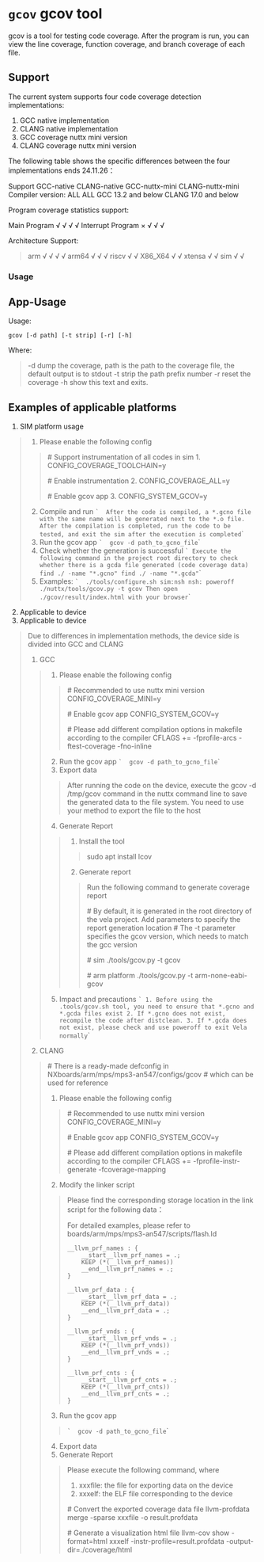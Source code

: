 # `gcov` gcov tool

gcov is a tool for testing code coverage. After the program is run, you
can view the line coverage, function coverage, and branch coverage of
each file.

## Support

The current system supports four code coverage detection
implementations:

1.  GCC native implementation
2.  CLANG native implementation
3.  GCC coverage nuttx mini version
4.  CLANG coverage nuttx mini version

The following table shows the specific differences between the four
implementations ends 24.11.26：

Support GCC-native CLANG-native GCC-nuttx-mini CLANG-nuttx-mini Compiler
version: ALL ALL GCC 13.2 and below CLANG 17.0 and below

Program coverage statistics support:

Main Program √ √ √ √ Interrupt Program × √ √ √

Architecture Support:

> arm √ √ √ √ arm64 √ √ √ riscv √ √ X86\_X64 √ √ xtensa √ √ sim √ √

### Usage

## App-Usage

Usage:

    gcov [-d path] [-t strip] [-r] [-h]

Where:

> \-d dump the coverage, path is the path to the coverage file, the
> default output is to stdout -t strip the path prefix number -r reset
> the coverage -h show this text and exits.

## Examples of applicable platforms

1.  SIM platform usage

> 1.  Please enable the following config
> 
> > \# Support instrumentation of all codes in sim 1.
> > CONFIG\_COVERAGE\_TOOLCHAIN=y
> > 
> > \# Enable instrumentation 2. CONFIG\_COVERAGE\_ALL=y
> > 
> > \# Enable gcov app 3. CONFIG\_SYSTEM\_GCOV=y
> 
> 2.  Compile and run `` `  After the code is compiled, a *.gcno file
>     with the same name will be generated next to the *.o file.  After
>     the compilation is completed, run the code to be tested, and exit
>     the sim after the execution is completed ``\`
> 3.  Run the gcov app `` `  gcov -d path_to_gcno_file ``\`
> 4.  Check whether the generation is successful `` ` Execute the
>     following command in the project root directory to check whether
>     there is a gcda file generated (code coverage data) find ./ -name
>     "*.gcno" find ./ -name "*.gcda" ``\`
> 5.  Examples: `` `  ./tools/configure.sh sim:nsh nsh: poweroff 
>     ./nuttx/tools/gcov.py -t gcov Then open ./gcov/result/index.html
>     with your browser ``\`

2.  Applicable to device
3.  Applicable to device

> Due to differences in implementation methods, the device side is
> divided into GCC and CLANG
> 
> 1.  GCC
> 
> > 1.  Please enable the following config
> > 
> > > \# Recommended to use nuttx mini version CONFIG\_COVERAGE\_MINI=y
> > > 
> > > \# Enable gcov app CONFIG\_SYSTEM\_GCOV=y
> > > 
> > > \# Please add different compilation options in makefile according
> > > to the compiler CFLAGS += -fprofile-arcs -ftest-coverage
> > > -fno-inline
> > 
> > 2.  Run the gcov app `` `  gcov -d path_to_gcno_file ``\`
> > 3.  Export data
> > 
> > > After running the code on the device, execute the gcov -d
> > > /tmp/gcov command in the nuttx command line to save the generated
> > > data to the file system. You need to use your method to export the
> > > file to the host
> > 
> > 4.  Generate Report
> > 
> > > 1.  Install the tool
> > > 
> > > > sudo apt install lcov
> > > 
> > > 2.  Generate report
> > > 
> > > > Run the following command to generate coverage report
> > > > 
> > > > \# By default, it is generated in the root directory of the vela
> > > > project. Add parameters to specify the report generation
> > > > location \# The -t parameter specifies the gcov version, which
> > > > needs to match the gcc version
> > > > 
> > > > \# sim ./tools/gcov.py -t gcov
> > > > 
> > > > \# arm platform ./tools/gcov.py -t arm-none-eabi-gcov
> > 
> > 5.  Impact and precautions `` ` 1. Before using the .tools/gcov.sh
> >     tool, you need to ensure that *.gcno and *.gcda files exist 2.
> >     If *.gcno does not exist, recompile the code after distclean. 3.
> >     If *.gcda does not exist, please check and use poweroff to exit
> >     Vela normally ``\`
> 
> 2.  CLANG
> 
> > \# There is a ready-made defconfig in
> > NXboards/arm/mps/mps3-an547/configs/gcov \# which can be used for
> > reference
> > 
> > 1.  Please enable the following config
> > 
> > > \# Recommended to use nuttx mini version CONFIG\_COVERAGE\_MINI=y
> > > 
> > > \# Enable gcov app CONFIG\_SYSTEM\_GCOV=y
> > > 
> > > \# Please add different compilation options in makefile according
> > > to the compiler CFLAGS += -fprofile-instr-generate
> > > -fcoverage-mapping
> > 
> > 2.  Modify the linker script
> > 
> > > Please find the corresponding storage location in the link script
> > > for the following data：
> > > 
> > > For detailed examples, please refer to
> > > boards/arm/mps/mps3-an547/scripts/flash.ld
> > > 
> > > ``` none
> > > __llvm_prf_names : {
> > >     __start__llvm_prf_names = .;
> > >     KEEP (*(__llvm_prf_names))
> > >     __end__llvm_prf_names = .;
> > > }
> > > 
> > > __llvm_prf_data : {
> > >     __start__llvm_prf_data = .;
> > >     KEEP (*(__llvm_prf_data))
> > >     __end__llvm_prf_data = .;
> > > }
> > > 
> > > __llvm_prf_vnds : {
> > >     __start__llvm_prf_vnds = .;
> > >     KEEP (*(__llvm_prf_vnds))
> > >     __end__llvm_prf_vnds = .;
> > > }
> > > 
> > > __llvm_prf_cnts : {
> > >     __start__llvm_prf_cnts = .;
> > >     KEEP (*(__llvm_prf_cnts))
> > >     __end__llvm_prf_cnts = .;
> > > }
> > > ```
> > 
> > 3.  Run the gcov app
> > 
> > > `` `  gcov -d path_to_gcno_file ``\`
> > 
> > 4.  Export data
> > 5.  Generate Report
> > 
> > > Please execute the following command, where
> > > 
> > > 1.  xxxfile: the file for exporting data on the device
> > > 2.  xxxelf: the ELF file corresponding to the device
> > > 
> > > \# Convert the exported coverage data file llvm-profdata merge
> > > -sparse xxxfile -o result.profdata
> > > 
> > > \# Generate a visualization html file llvm-cov show -format=html
> > > xxxelf -instr-profile=result.profdata -output-dir=./coverage/html
